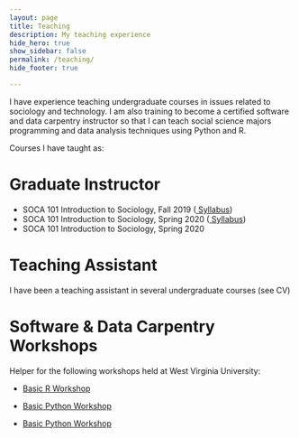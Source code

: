 ```yaml
---
layout: page
title: Teaching
description: My teaching experience
hide_hero: true
show_sidebar: false
permalink: /teaching/
hide_footer: true

---
```


I have experience teaching undergraduate courses in issues related to sociology and technology. I am also training to become a certified software and data carpentry instructor so that I can teach social science majors programming and data analysis techniques using Python and R.

Courses I have taught as:

# Graduate Instructor

- SOCA 101 Introduction to Sociology, Fall 2019 (<a href="img/SOCA101f19_SyllabusVG.pdf" target="_blank"> Syllabus</a>)
- SOCA 101 Introduction to Sociology, Spring 2020 (<a href="img/SOCA101s20_SyllabusVG.pdf" target="_blank"> Syllabus</a>)
- SOCA 101 Introduction to Sociology, Spring 2020



# Teaching Assistant

I have been a teaching assistant in several undergraduate courses (see CV)


# Software & Data Carpentry Workshops 

Helper for the following workshops held at West Virginia University:

- <a href ="https://ncf0003.github.io/2020-03-07-wvu/" target="_blank">Basic R Workshop</a>

- <a href ="https://ncf0003.github.io/2020-01-25-wvu/" target="_blank">Basic Python Workshop</a>

- <a href ="https://ncf0003.github.io/2019-10-26-wvu/" target="_blank">Basic Python Workshop</a>




